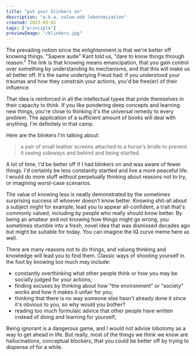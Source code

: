 ```yaml
---
title: "put your blinkers on"
description: "a.k.a. value-add lobotomization"
created: 2023-03-02
tags: ["principle"]
previewImage: "/blinkers.jpg"
---
```


The prevailing notion since the enlightenment is that we're better off knowing things. "Sapere aude" Kant told us, "dare to know things through reason." The link is that knowing means emancipation, that you gain control over something by understanding its mechanisms, and that this will make us all better off. It's the same underlying Freud had: if you understood your traumas and how they constrain your actions, you'd be free(er) of their influence.

That idea is reinforced in all the intellectual types that pride themselves in their capacity to think. If you like pondering deep concepts and learning new things, you're close to thinking it's the universal remedy to every problem. The application of a sufficient amount of books will deal with anything.
I'm definitely in that camp.

Here are the blinkers I'm talking about:

> a pair of small leather screens attached to a horse's bridle to prevent it seeing sideways and behind and being startled.

A lot of time, I'd be better off if I had blinkers on and was aware of fewer things. I'd certainly be less constantly startled and live a more peaceful life. I would do more stuff without perpetually thinking about reasons not to try, or imagining worst-case scenarios.

The value of knowing less is neatly demonstrated by the sometimes surprising success of whoever doesn't know better. Knowing shit-all about a subject might for example, lead you to appear all-confident, a trait that's commonly valued, including by people who really should know better. By being an amateur and not knowing how things might go wrong, you sometimes stumble into a fresh, novel idea that was dismissed decades ago but might be suitable for today. You can imagine the IQ curve meme here as well.

There are many reasons not to do things, and valuing thinking and knowledge will lead you to find them. Classic ways of shooting yourself in the foot by knowing too much may include:

- constantly overthinking what other people think or how you may be socially judged for your actions;
- finding excuses by thinking about how "the environment" or "society" works and how it makes it unfair for you;
- thinking that there is no way someone else hasn't already done it since it's obvious to you, so why would you bother?
- reading too much formulaic advice that other people have written instead of doing and learning for yourself;

Being ignorant is a dangerous game, and I would not advise lobotomy as a way to get ahead in life. But really, most of the things we think we know are hallucinations, conceptual blockers, that you could be better off by trying to dispense of for a while.
